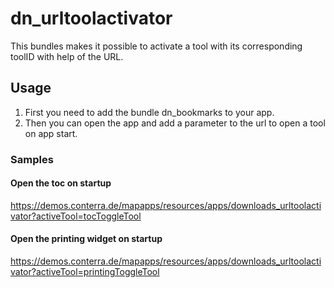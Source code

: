 # dn_urltoolactivator

This bundles makes it possible to activate a tool with its corresponding toolID with help of the URL.

## Usage


1. First you need to add the bundle dn_bookmarks to your app.
2. Then you can open the app and add a parameter to the url to open a tool on app start.

### Samples

#### Open the toc on startup

https://demos.conterra.de/mapapps/resources/apps/downloads_urltoolactivator?activeTool=tocToggleTool

#### Open the printing widget on startup

https://demos.conterra.de/mapapps/resources/apps/downloads_urltoolactivator?activeTool=printingToggleTool
